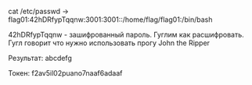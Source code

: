 cat /etc/passwd -> flag01:42hDRfypTqqnw:3001:3001::/home/flag/flag01:/bin/bash

42hDRfypTqqnw - зашифрованный пароль. Гуглим как расшифровать.
Гугл говорит что нужно использовать прогу John the Ripper

Результат: abcdefg

Токен: f2av5il02puano7naaf6adaaf